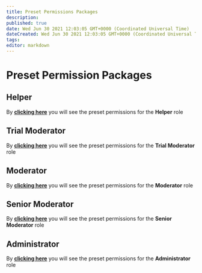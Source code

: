 ```yaml
---
title: Preset Permissions Packages
description:
published: true
date: Wed Jun 30 2021 12:03:05 GMT+0000 (Coordinated Universal Time)
dateCreated: Wed Jun 30 2021 12:03:05 GMT+0000 (Coordinated Universal Time)
tags:
editor: markdown
---
```


# Preset Permission Packages

## Helper

By **[clicking here](https://filobot.xyz/calculator#138753)** you will see the preset permissions for the **Helper** role

## Trial Moderator

By **[clicking here](https://filobot.xyz/calculator#163681)** you will see the preset permissions for the **Trial Moderator** role

## Moderator

By **[clicking here](https://filobot.xyz/calculator#3309555)** you will see the preset permissions for the **Moderator** role

## Senior Moderator

By **[clicking here](https://filobot.xyz/calculator#4095991)** you will see the preset permissions for the **Senior Moderator** role

## Administrator

By **[clicking here](https://filobot.xyz/calculator#8)** you will see the preset permissions for the **Administrator** role
